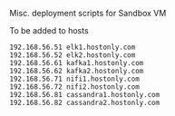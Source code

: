 Misc. deployment scripts for Sandbox VM

To be added to hosts
```
192.168.56.51 elk1.hostonly.com 
192.168.56.52 elk2.hostonly.com 
192.168.56.61 kafka1.hostonly.com 
192.168.56.62 kafka2.hostonly.com 
192.168.56.71 nifi1.hostonly.com 
192.168.56.72 nifi2.hostonly.com 
192.168.56.81 cassandra1.hostonly.com
192.168.56.82 cassandra2.hostonly.com

```
